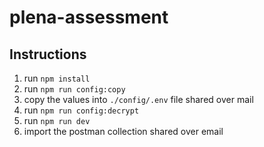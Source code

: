# plena-assessment

## Instructions

1. run `npm install`
2. run `npm run config:copy`
3. copy the values into `./config/.env` file shared over mail
4. run `npm run config:decrypt`
5. run `npm run dev`
6. import the postman collection shared over email
